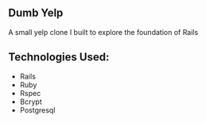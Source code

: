 ## Dumb Yelp
A small yelp clone I built to explore the foundation of Rails

## Technologies Used:
- Rails
- Ruby 
- Rspec
- Bcrypt
- Postgresql


